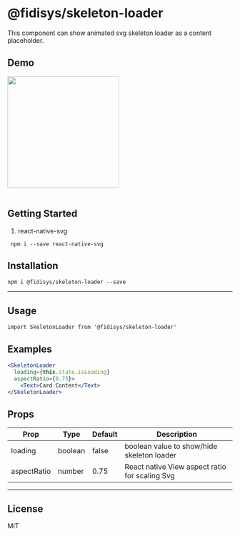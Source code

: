 # @fidisys/skeleton-loader

This component can show animated svg skeleton loader as a content placeholder.


## Demo
<table>
<tr>
<img src="https://user-images.githubusercontent.com/28846043/67078410-de700e80-f1ae-11e9-9a6b-0bcabec64dd3.gif" width="250">
</td>
</tr>
</table>

## Getting Started

1. react-native-svg

```
 npm i --save react-native-svg
```

## Installation
`` npm i @fidisys/skeleton-loader --save ``

___

## Usage

`` import SkeletonLoader from '@fidisys/skeleton-loader'
 ``


## Examples
```jsx
<SkeletonLoader
  loading={this.state.isLoading}
  aspectRatio={0.75}>
    <Text>Card Content</Text>
</SkeletonLoader>
```

## Props

| Prop           | Type   | Default   | Description                                           |
| -------------- | ------ | --------- | ----------------------------------------------------- |
| loading   | boolean | false | boolean value to show/hide skeleton loader                  |
| aspectRatio | number | 0.75 | React native View aspect ratio for scaling Svg                                       |


___

## License

MIT